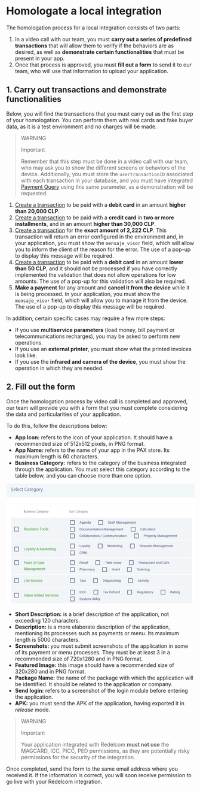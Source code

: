 # Homologate a local integration

The homologation process for a local integration consists of two parts:

1. In a video call with our team, you must **carry out a series of predefined transactions** that will allow them to verify if the behaviors are as desired, as well as **demonstrate certain functionalities** that must be present in your app.
2. Once that process is approved, you must **fill out a form** to send it to our team, who will use that information to upload your application.

## 1. Carry out transactions and demonstrate functionalities

Below, you will find the transactions that you must carry out as the first step of your homologation. You can perform them with real cards and fake buyer data, as it is a test environment and no charges will be made.

> WARNING
>
> Important
>
> Remember that this step must be done in a video call with our team, who may ask you to show the different screens or behaviors of the device. Additionally, you must store the `usertransactionID` associated with each transaction in your database, and you must have integrated [Payment Query](/developers/en/docs/redelcom/local-integration/android/payments-processing/payment-query) using this same parameter, as a demonstration will be requested.

1. [Create a transaction](/developers/en/docs/redelcom/local-integration/android/payments-processing/create-payment-intent) to be paid with a **debit card** in an amount **higher than 20,000 CLP**.
2. [Create a transaction](/developers/en/docs/redelcom/local-integration/android/payments-processing/create-payment-intent) to be paid with a **credit card** in **two or more installments**, and in an amount **higher than 30,000 CLP**.
3. [Create a transaction](/developers/en/docs/redelcom/local-integration/android/payments-processing/create-payment-intent) for the **exact amount of 2,222 CLP**. This transaction will return an error configured in the environment and, in your application, you must show the `mensaje_visor` field, which will allow you to inform the client of the reason for the error. The use of a pop-up to display this message will be required.
4. [Create a transaction](/developers/en/docs/redelcom/local-integration/android/payments-processing/create-payment-intent) to be paid with a **debit card** in an amount **lower than 50 CLP**, and it should not be processed if you have correctly implemented the validation that does not allow operations for low amounts. The use of a pop-up for this validation will also be required.
5. **Make a payment** for any amount and **cancel it from the device** while it is being processed. In your application, you must show the `mensaje_visor` field, which will allow you to manage it from the device. The use of a pop-up to display this message will be required.

In addition, certain specific cases may require a few more steps:
* If you use **multiservice parameters** (load money, bill payment or telecommunications recharges), you may be asked to perform new operations.
* If you use an **external printer**, you must show what the printed invoices look like.
* If you use the **infrared and camera of the device**, you must show the operation in which they are needed.

## 2. Fill out the form

Once the homologation process by video call is completed and approved, our team will provide you with a form that you must complete considering the data and particularities of your application.

To do this, follow the descriptions below:
 * **App Icon:** refers to the icon of your application. It should have a recommended size of 512x512 pixels, in PNG format.
 * **App Name:** refers to the name of your app in the PAX store. Its maximum length is 60 characters.
 * **Business Category:** refers to the category of the business integrated through the application. You must select this category according to the table below, and you can choose more than one option.

  ![Business Category options](/images/Redelcom/rdc-business-category.png)

 * **Short Description:** is a brief description of the application, not exceeding 120 characters.
 * **Description:** is a more elaborate description of the application, mentioning its processes such as payments or menu. Its maximum length is 5000 characters.
 * **Screenshots:** you must submit screenshots of the application in some of its payment or menu processes. They must be at least 3 in a recommended size of 720x1280 and in PNG format.
 * **Featured Image:** this image should have a recommended size of 320x280 and in PNG format.
 * **Package Name:** the name of the package with which the application will be identified. It should be related to the application or company.
 * **Send login:** refers to a screenshot of the login module before entering the application.
 * **APK:** you must send the APK of the application, having exported it in *release* mode.

> WARNING
>
> Important
>
> Your application integrated with Redelcom **must not use** the MAGCARD, ICC, PICC, PED permissions, as they are potentially risky permissions for the security of the integration.

Once completed, send the form to the same email address where you received it. If the information is correct, you will soon receive permission to go live with your Redelcom integration.